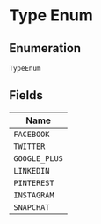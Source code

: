 
# Type Enum

## Enumeration

`TypeEnum`

## Fields

| Name |
|  --- |
| `FACEBOOK` |
| `TWITTER` |
| `GOOGLE_PLUS` |
| `LINKEDIN` |
| `PINTEREST` |
| `INSTAGRAM` |
| `SNAPCHAT` |

